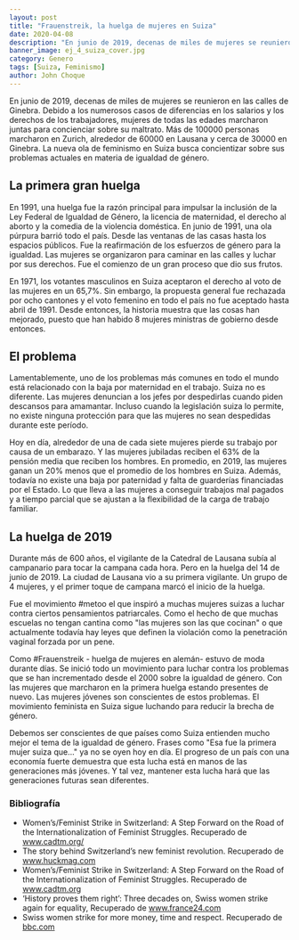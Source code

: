 ```yaml
---
layout: post
title: "Frauenstreik, la huelga de mujeres en Suiza"
date: 2020-04-08
description: "En junio de 2019, decenas de miles de mujeres se reunieron en las calles de Ginebra. Debido a los numerosos casos de diferencias en..."
banner_image: ej_4_suiza_cover.jpg
category: Genero
tags: [Suiza, Feminismo]
author: John Choque
---
```

En junio de 2019, decenas de miles de mujeres se reunieron en las calles de Ginebra. Debido a los numerosos casos de diferencias en los salarios y los derechos de los trabajadores, mujeres de todas las edades marcharon juntas para concienciar sobre su maltrato. Más de 100000 personas marcharon en Zurich, alrededor de 60000 en Lausana y cerca de 30000 en Ginebra. La nueva ola de feminismo en Suiza busca concientizar sobre sus problemas actuales en materia de igualdad de género.

## La primera gran huelga
En 1991, una huelga fue la razón principal para impulsar la inclusión de la Ley Federal de Igualdad de Género, la licencia de maternidad, el derecho al aborto y la comedia de la violencia doméstica. En junio de 1991, una ola púrpura barrió todo el país. Desde las ventanas de las casas hasta los espacios públicos. Fue la reafirmación de los esfuerzos de género para la igualdad. Las mujeres se organizaron para caminar en las calles y luchar por sus derechos. Fue el comienzo de un gran proceso que dio sus frutos.

En 1971, los votantes masculinos en Suiza aceptaron el derecho al voto de las mujeres en un 65,7%. Sin embargo, la propuesta general fue rechazada por ocho cantones y el voto femenino en todo el país no fue aceptado hasta abril de 1991. Desde entonces, la historia muestra que las cosas han mejorado, puesto que han habido 8 mujeres ministras de gobierno desde entonces.

## El problema
Lamentablemente, uno de los problemas más comunes en todo el mundo está relacionado con la baja por maternidad en el trabajo. Suiza no es diferente. Las mujeres denuncian a los jefes por despedirlas cuando piden descansos para amamantar. Incluso cuando la legislación suiza lo permite, no existe ninguna protección para que las mujeres no sean despedidas durante este período.

Hoy en día, alrededor de una de cada siete mujeres pierde su trabajo por causa de un embarazo. Y las mujeres jubiladas reciben el 63% de la pensión media que reciben los hombres. En promedio, en 2019, las mujeres ganan un 20% menos que el promedio de los hombres en Suiza. Además, todavía no existe una baja por paternidad y falta de guarderías financiadas por el Estado. Lo que lleva a las mujeres a conseguir trabajos mal pagados y a tiempo parcial que se ajustan a la flexibilidad de la carga de trabajo familiar.

## La huelga de 2019
Durante más de 600 años, el vigilante de la Catedral de Lausana subía al campanario para tocar la campana cada hora. Pero en la huelga del 14 de junio de 2019. La ciudad de Lausana vio a su primera vigilante. Un grupo de 4 mujeres, y el primer toque de campana marcó el inicio de la huelga.

Fue el movimiento #metoo el que inspiró a muchas mujeres suizas a luchar contra ciertos pensamientos patriarcales. Como el hecho de que muchas escuelas no tengan cantina como "las mujeres son las que cocinan" o que actualmente todavía hay leyes que definen la violación como la penetración vaginal forzada por un pene.

Como #Frauenstreik - huelga de mujeres en alemán- estuvo de moda durante días. Se inició todo un movimiento para luchar contra los problemas que se han incrementado desde el 2000 sobre la igualdad de género. Con las mujeres que marcharon en la primera huelga estando presentes de nuevo. Las mujeres jóvenes son conscientes de estos problemas. El movimiento feminista en Suiza sigue luchando para reducir la brecha de género.

Debemos ser conscientes de que países como Suiza entienden mucho mejor el tema de la igualdad de género. Frases como "Esa fue la primera mujer suiza que..." ya no se oyen hoy en día. El progreso de un país con una economía fuerte demuestra que esta lucha está en manos de las generaciones más jóvenes. Y tal vez, mantener esta lucha hará que las generaciones futuras sean diferentes.


### Bibliografía 
- Women’s/Feminist Strike in Switzerland: A Step Forward on the Road of the Internationalization of Feminist Struggles. Recuperado de <a href="https://www.cadtm.org/Women-s-Feminist-Strike-in-Switzerland-A-Step-Forward-on-the-Road-of-the" target="_blank">www.cadtm.org/</a>
- The story behind Switzerland’s new feminist revolution. Recuperado de <a href="https://www.huckmag.com/perspectives/activism-2/the-story-behind-switzerlands-new-feminist-revolution/" target="_blank">www.huckmag.com</a>
- Women’s/Feminist Strike in Switzerland: A Step Forward on the Road of the Internationalization of Feminist Struggles. Recuperado de <a href="https://www.cadtm.org/Women-s-Feminist-Strike-in-Switzerland-A-Step-Forward-on-the-Road-of-the" target="_blank">www.cadtm.org</a>
- ‘History proves them right’: Three decades on, Swiss women strike again for equality, Recuperado de <a href="https://www.france24.com/en/20190613-switzerland-women-strike-gender-equality-pay-gap-metoo" target="_blank">www.france24.com</a>
- Swiss women strike for more money, time and respect. Recuperado de <a href="https://www.bbc.com/news/world-europe-48615911" target="_blank">bbc.com</a>

